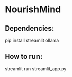 # NourishMind
## Dependencies:
pip install streamlit ollama

## How to run:
streamlit run streamlit_app.py
